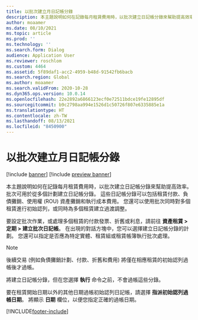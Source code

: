 ```yaml
---
title: 以批次建立月日記帳分錄
description: 本主題說明如何在記錄每月租賃費用時，以批次建立日記帳分錄來幫助提高效率。
author: moaamer
ms.date: 08/10/2021
ms.topic: article
ms.prod: ''
ms.technology: ''
ms.search.form: Dialog
audience: Application User
ms.reviewer: roschlom
ms.custom: 4464
ms.assetid: 5f89daf1-acc2-4959-b48d-91542fb6bacb
ms.search.region: Global
ms.author: moaamer
ms.search.validFrom: 2020-10-28
ms.dyn365.ops.version: 10.0.14
ms.openlocfilehash: 22e2892a6866123ecf0e72511bdce19fe12895df
ms.sourcegitcommit: b9c2798aa994e1526d1c50726f807e6335885e1a
ms.translationtype: HT
ms.contentlocale: zh-TW
ms.lasthandoff: 08/13/2021
ms.locfileid: "8450900"
---
```

# <a name="create-monthly-journal-entries-in-a-batch"></a>以批次建立月日記帳分錄

[!include [banner](../includes/banner.md)]
[!include [preview banner](../includes/preview-banner.md)]


本主題說明如何在記錄每月租賃費用時，以批次建立日記帳分錄來幫助提高效率。 批次可用於從多個計劃建立日記帳分錄。 這些日記帳分錄可以包括租賃付款、負債攤銷、使用權 (ROU) 資產攤銷和執行成本費用。 您還可以使用批次同時對多個租賃進行初始認列，或同時為多個租賃建立過渡調整。

要設定批次作業，或處理多個租賃的付款發票、折舊或利息，請前往 **資產租賃 \> 定期 \> 建立批次日記帳**。 在出現的對話方塊中，您可以選擇建立日記帳分錄的計劃。 您還可以指定是否應為特定實體、租賃組或租賃帳簿執行批次處理。

> [!NOTE]
> 後續交易 (例如負債攤銷計劃、付款、折舊和費用) 將僅在相應租賃的初始認列過帳後才過帳。
>
> 將建立日記帳分錄，但在您選擇 **執行** 命令之前，不會過帳這些分錄。

要在租賃開始日期以外的其他日期過帳初始認列日記帳，請選擇 **指派初始認列過帳日期**。 將顯示 **日期** 欄位，以便您指定正確的過帳日期。

[!INCLUDE[footer-include](../../includes/footer-banner.md)]
